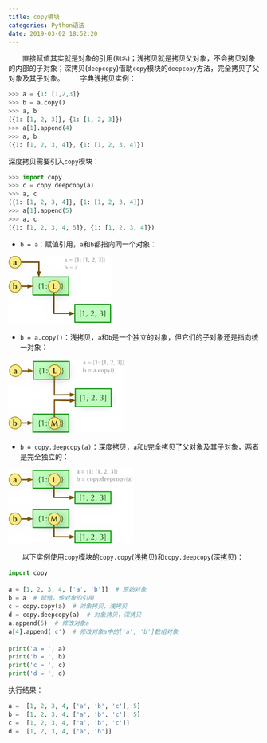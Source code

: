 ```yaml
---
title: copy模块
categories: Python语法
date: 2019-03-02 18:52:20
---
```

&emsp;&emsp;直接赋值其实就是对象的引用(`别名`)；浅拷贝就是拷贝父对象，不会拷贝对象的内部的子对象；深拷贝(`deepcopy`)借助`copy`模块的`deepcopy`方法，完全拷贝了父对象及其子对象。<!--more-->
&emsp;&emsp;字典浅拷贝实例：

``` python
>>> a = {1: [1,2,3]}
>>> b = a.copy()
>>> a, b
({1: [1, 2, 3]}, {1: [1, 2, 3]})
>>> a[1].append(4)
>>> a, b
({1: [1, 2, 3, 4]}, {1: [1, 2, 3, 4]})
```

深度拷贝需要引入`copy`模块：

``` python
>>> import copy
>>> c = copy.deepcopy(a)
>>> a, c
({1: [1, 2, 3, 4]}, {1: [1, 2, 3, 4]})
>>> a[1].append(5)
>>> a, c
({1: [1, 2, 3, 4, 5]}, {1: [1, 2, 3, 4]})
```

- `b = a`：赋值引用，`a`和`b`都指向同一个对象：

<img src="./copy模块/1.png" height="136" width="208">

- `b = a.copy()`：浅拷贝，`a`和`b`是一个独立的对象，但它们的子对象还是指向统一对象：

<img src="./copy模块/2.png" height="149" width="233">

- `b = copy.deepcopy(a)`：深度拷贝，`a`和`b`完全拷贝了父对象及其子对象，两者是完全独立的：

<img src="./copy模块/3.png" height="150" width="250">

&emsp;&emsp;以下实例使用`copy`模块的`copy.copy`(浅拷贝)和`copy.deepcopy`(深拷贝)：

``` python
import copy

a = [1, 2, 3, 4, ['a', 'b']]  # 原始对象
b = a  # 赋值，传对象的引用
c = copy.copy(a)  # 对象拷贝，浅拷贝
d = copy.deepcopy(a)  # 对象拷贝，深拷贝
a.append(5)  # 修改对象a
a[4].append('c')  # 修改对象a中的['a', 'b']数组对象

print('a = ', a)
print('b = ', b)
print('c = ', c)
print('d = ', d)
```

执行结果：

``` python
a =  [1, 2, 3, 4, ['a', 'b', 'c'], 5]
b =  [1, 2, 3, 4, ['a', 'b', 'c'], 5]
c =  [1, 2, 3, 4, ['a', 'b', 'c']]
d =  [1, 2, 3, 4, ['a', 'b']]
```